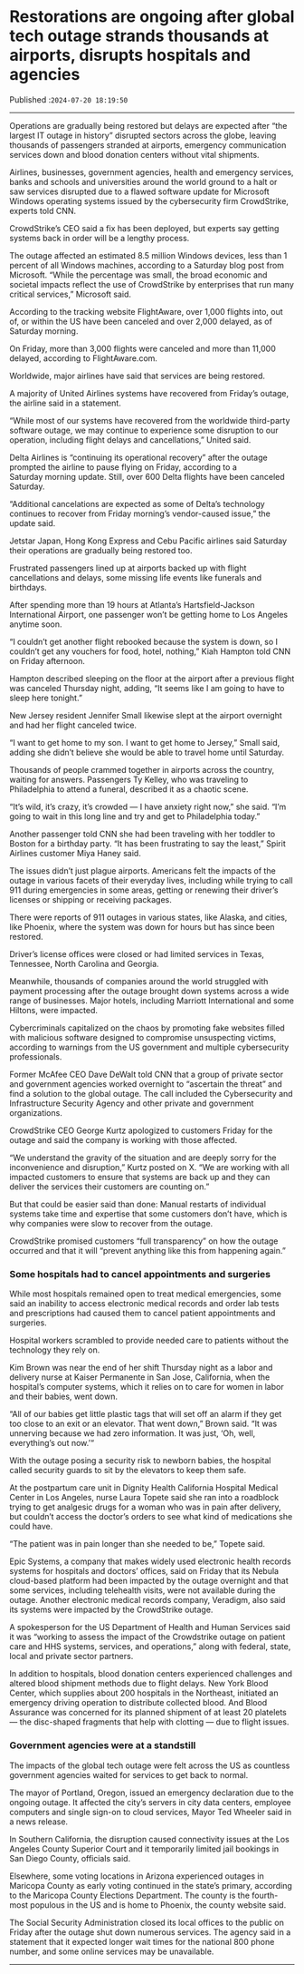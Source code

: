 # Restorations are ongoing after global tech outage strands thousands at airports, disrupts hospitals and agencies

Published :`2024-07-20 18:19:50`

---

Operations are gradually being restored but delays are expected after “the largest IT outage in history” disrupted sectors across the globe, leaving thousands of passengers stranded at airports, emergency communication services down and blood donation centers without vital shipments.

Airlines, businesses, government agencies, health and emergency services, banks and schools and universities around the world ground to a halt or saw services disrupted due to a flawed software update for Microsoft Windows operating systems issued by the cybersecurity firm CrowdStrike, experts told CNN.

CrowdStrike’s CEO said a fix has been deployed, but experts say getting systems back in order will be a lengthy process.

The outage affected an estimated 8.5 million Windows devices, less than 1 percent of all Windows machines, according to a Saturday blog post from Microsoft. “While the percentage was small, the broad economic and societal impacts reflect the use of CrowdStrike by enterprises that run many critical services,” Microsoft said.

According to the tracking website FlightAware, over 1,000 flights into, out of, or within the US have been canceled and over 2,000 delayed, as of Saturday morning.

On Friday, more than 3,000 flights were canceled and more than 11,000 delayed, according to FlightAware.com.

Worldwide, major airlines have said that services are being restored.

A majority of United Airlines systems have recovered from Friday’s outage, the airline said in a statement.

“While most of our systems have recovered from the worldwide third-party software outage, we may continue to experience some disruption to our operation, including flight delays and cancellations,” United said.

Delta Airlines is “continuing its operational recovery” after the outage prompted the airline to pause flying on Friday, according to a Saturday morning update. Still, over 600 Delta flights have been canceled Saturday.

“Additional cancelations are expected as some of Delta’s technology continues to recover from Friday morning’s vendor-caused issue,” the update said.

Jetstar Japan, Hong Kong Express and Cebu Pacific airlines said Saturday their operations are gradually being restored too.

Frustrated passengers lined up at airports backed up with flight cancellations and delays, some missing life events like funerals and birthdays.

After spending more than 19 hours at Atlanta’s Hartsfield-Jackson International Airport, one passenger won’t be getting home to Los Angeles anytime soon.

“I couldn’t get another flight rebooked because the system is down, so I couldn’t get any vouchers for food, hotel, nothing,” Kiah Hampton told CNN on Friday afternoon.

Hampton described sleeping on the floor at the airport after a previous flight was canceled Thursday night, adding, “It seems like I am going to have to sleep here tonight.”

New Jersey resident Jennifer Small likewise slept at the airport overnight and had her flight canceled twice.

“I want to get home to my son. I want to get home to Jersey,” Small said, adding she didn’t believe she would be able to travel home until Saturday.

Thousands of people crammed together in airports across the country, waiting for answers. Passengers Ty Kelley, who was traveling to Philadelphia to attend a funeral, described it as a chaotic scene.

“It’s wild, it’s crazy, it’s crowded — I have anxiety right now,” she said. “I’m going to wait in this long line and try and get to Philadelphia today.”

Another passenger told CNN she had been traveling with her toddler to Boston for a birthday party. “It has been frustrating to say the least,” Spirit Airlines customer Miya Haney said.

The issues didn’t just plague airports. Americans felt the impacts of the outage in various facets of their everyday lives, including while trying to call 911 during emergencies in some areas, getting or renewing their driver’s licenses or shipping or receiving packages.

There were reports of 911 outages in various states, like Alaska, and cities, like Phoenix, where the system was down for hours but has since been restored.

Driver’s license offices were closed or had limited services in Texas, Tennessee, North Carolina and Georgia.

Meanwhile, thousands of companies around the world struggled with payment processing after the outage brought down systems across a wide range of businesses. Major hotels, including Marriott International and some Hiltons, were impacted.

Cybercriminals capitalized on the chaos by promoting fake websites filled with malicious software designed to compromise unsuspecting victims, according to warnings from the US government and multiple cybersecurity professionals.

Former McAfee CEO Dave DeWalt told CNN that a group of private sector and government agencies worked overnight to “ascertain the threat” and find a solution to the global outage. The call included the Cybersecurity and Infrastructure Security Agency and other private and government organizations.

CrowdStrike CEO George Kurtz apologized to customers Friday for the outage and said the company is working with those affected.

“We understand the gravity of the situation and are deeply sorry for the inconvenience and disruption,” Kurtz posted on X. “We are working with all impacted customers to ensure that systems are back up and they can deliver the services their customers are counting on.”

But that could be easier said than done: Manual restarts of individual systems take time and expertise that some customers don’t have, which is why companies were slow to recover from the outage.

CrowdStrike promised customers “full transparency” on how the outage occurred and that it will “prevent anything like this from happening again.”

### Some hospitals had to cancel appointments and surgeries

While most hospitals remained open to treat medical emergencies, some said an inability to access electronic medical records and order lab tests and prescriptions had caused them to cancel patient appointments and surgeries.

Hospital workers scrambled to provide needed care to patients without the technology they rely on.

Kim Brown was near the end of her shift Thursday night as a labor and delivery nurse at Kaiser Permanente in San Jose, California, when the hospital’s computer systems, which it relies on to care for women in labor and their babies, went down.

“All of our babies get little plastic tags that will set off an alarm if they get too close to an exit or an elevator. That went down,” Brown said. “It was unnerving because we had zero information. It was just, ‘Oh, well, everything’s out now.’“

With the outage posing a security risk to newborn babies, the hospital called security guards to sit by the elevators to keep them safe.

At the postpartum care unit in Dignity Health California Hospital Medical Center in Los Angeles, nurse Laura Topete said she ran into a roadblock trying to get analgesic drugs for a woman who was in pain after delivery, but couldn’t access the doctor’s orders to see what kind of medications she could have.

“The patient was in pain longer than she needed to be,” Topete said.

Epic Systems, a company that makes widely used electronic health records systems for hospitals and doctors’ offices, said on Friday that its Nebula cloud-based platform had been impacted by the outage overnight and that some services, including telehealth visits, were not available during the outage. Another electronic medical records company, Veradigm, also said its systems were impacted by the CrowdStrike outage.

A spokesperson for the US Department of Health and Human Services said it was “working to assess the impact of the Crowdstrike outage on patient care and HHS systems, services, and operations,” along with federal, state, local and private sector partners.

In addition to hospitals, blood donation centers experienced challenges and altered blood shipment methods due to flight delays. New York Blood Center, which supplies about 200 hospitals in the Northeast, initiated an emergency driving operation to distribute collected blood. And Blood Assurance was concerned for its planned shipment of at least 20 platelets — the disc-shaped fragments that help with clotting — due to flight issues.

### Government agencies were at a standstill

The impacts of the global tech outage were felt across the US as countless government agencies waited for services to get back to normal.

The mayor of Portland, Oregon, issued an emergency declaration due to the ongoing outage. It affected the city’s servers in city data centers, employee computers and single sign-on to cloud services, Mayor Ted Wheeler said in a news release.

In Southern California, the disruption caused connectivity issues at the Los Angeles County Superior Court and it temporarily limited jail bookings in San Diego County, officials said.

Elsewhere, some voting locations in Arizona experienced outages in Maricopa County as early voting continued in the state’s primary, according to the Maricopa County Elections Department. The county is the fourth-most populous in the US and is home to Phoenix, the county website said.

The Social Security Administration closed its local offices to the public on Friday after the outage shut down numerous services. The agency said in a statement that it expected longer wait times for the national 800 phone number, and some online services may be unavailable.

---

